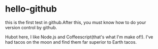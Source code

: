 # hello-github
this is the first test in github.After this, you must know how to do your version control by github.

Hubot here, I like Node.js and Coffeescript(that's what I'm make of!).
I've had tacos on the moon and find them far superior to Earth tacos.
